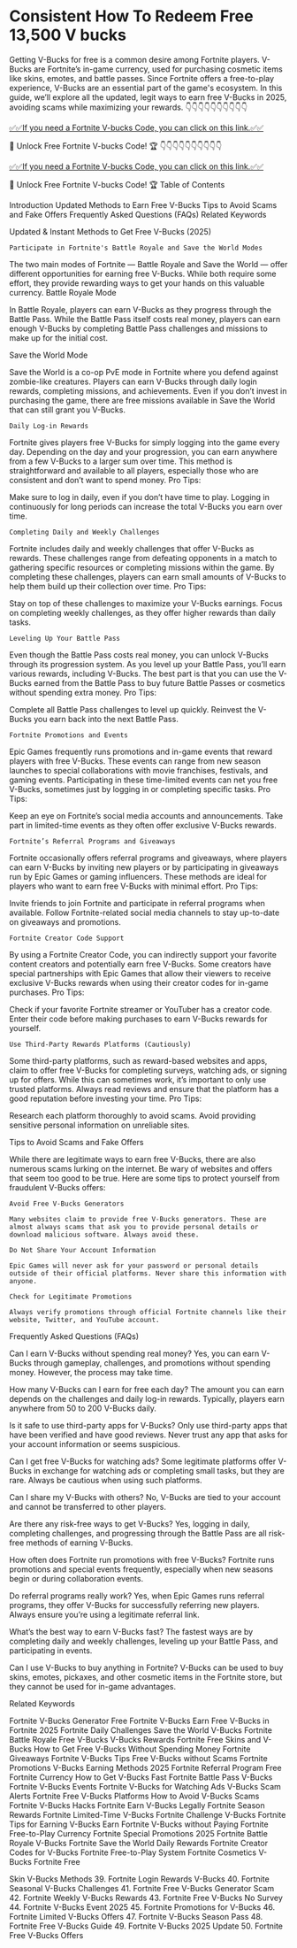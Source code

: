# Consistent How To Redeem Free 13,500 V bucks

Getting V-Bucks for free is a common desire among Fortnite players. V-Bucks are Fortnite’s in-game currency, used for purchasing cosmetic items like skins, emotes, and battle passes. Since Fortnite offers a free-to-play experience, V-Bucks are an essential part of the game's ecosystem. In this guide, we’ll explore all the updated, legit ways to earn free V-Bucks in 2025, avoiding scams while maximizing your rewards. 👇👇👇👇👇👇👇👇👇👇

[✅✅If you need a Fortnite V-bucks Code, you can click on this link.✅✅
](https://appbitly.com/Fortnite-V-Bucks-2025)

🚀 Unlock Free Fortnite V-bucks Code! 🏆 👇👇👇👇👇👇👇👇👇👇

[✅✅If you need a Fortnite V-bucks Code, you can click on this link.✅✅
](https://appbitly.com/Fortnite-V-Bucks-2025)

🚀 Unlock Free Fortnite V-bucks Code! 🏆 Table of Contents

Introduction
Updated Methods to Earn Free V-Bucks
Tips to Avoid Scams and Fake Offers
Frequently Asked Questions (FAQs)
Related Keywords

Updated & Instant Methods to Get Free V-Bucks (2025)

    Participate in Fortnite's Battle Royale and Save the World Modes

The two main modes of Fortnite — Battle Royale and Save the World — offer different opportunities for earning free V-Bucks. While both require some effort, they provide rewarding ways to get your hands on this valuable currency. Battle Royale Mode

In Battle Royale, players can earn V-Bucks as they progress through the Battle Pass.
While the Battle Pass itself costs real money, players can earn enough V-Bucks by completing Battle Pass challenges and missions to make up for the initial cost.

Save the World Mode

Save the World is a co-op PvE mode in Fortnite where you defend against zombie-like creatures. Players can earn V-Bucks through daily login rewards, completing missions, and achievements.
Even if you don’t invest in purchasing the game, there are free missions available in Save the World that can still grant you V-Bucks.

    Daily Log-in Rewards

Fortnite gives players free V-Bucks for simply logging into the game every day. Depending on the day and your progression, you can earn anywhere from a few V-Bucks to a larger sum over time. This method is straightforward and available to all players, especially those who are consistent and don’t want to spend money. Pro Tips:

Make sure to log in daily, even if you don’t have time to play.
Logging in continuously for long periods can increase the total V-Bucks you earn over time.

    Completing Daily and Weekly Challenges

Fortnite includes daily and weekly challenges that offer V-Bucks as rewards. These challenges range from defeating opponents in a match to gathering specific resources or completing missions within the game. By completing these challenges, players can earn small amounts of V-Bucks to help them build up their collection over time. Pro Tips:

Stay on top of these challenges to maximize your V-Bucks earnings.
Focus on completing weekly challenges, as they offer higher rewards than daily tasks.

    Leveling Up Your Battle Pass

Even though the Battle Pass costs real money, you can unlock V-Bucks through its progression system. As you level up your Battle Pass, you’ll earn various rewards, including V-Bucks. The best part is that you can use the V-Bucks earned from the Battle Pass to buy future Battle Passes or cosmetics without spending extra money. Pro Tips:

Complete all Battle Pass challenges to level up quickly.
Reinvest the V-Bucks you earn back into the next Battle Pass.

    Fortnite Promotions and Events

Epic Games frequently runs promotions and in-game events that reward players with free V-Bucks. These events can range from new season launches to special collaborations with movie franchises, festivals, and gaming events. Participating in these time-limited events can net you free V-Bucks, sometimes just by logging in or completing specific tasks. Pro Tips:

Keep an eye on Fortnite’s social media accounts and announcements.
Take part in limited-time events as they often offer exclusive V-Bucks rewards.

    Fortnite’s Referral Programs and Giveaways

Fortnite occasionally offers referral programs and giveaways, where players can earn V-Bucks by inviting new players or by participating in giveaways run by Epic Games or gaming influencers. These methods are ideal for players who want to earn free V-Bucks with minimal effort. Pro Tips:

Invite friends to join Fortnite and participate in referral programs when available.
Follow Fortnite-related social media channels to stay up-to-date on giveaways and promotions.

    Fortnite Creator Code Support

By using a Fortnite Creator Code, you can indirectly support your favorite content creators and potentially earn free V-Bucks. Some creators have special partnerships with Epic Games that allow their viewers to receive exclusive V-Bucks rewards when using their creator codes for in-game purchases. Pro Tips:

Check if your favorite Fortnite streamer or YouTuber has a creator code.
Enter their code before making purchases to earn V-Bucks rewards for yourself.

    Use Third-Party Rewards Platforms (Cautiously)

Some third-party platforms, such as reward-based websites and apps, claim to offer free V-Bucks for completing surveys, watching ads, or signing up for offers. While this can sometimes work, it’s important to only use trusted platforms. Always read reviews and ensure that the platform has a good reputation before investing your time. Pro Tips:

Research each platform thoroughly to avoid scams.
Avoid providing sensitive personal information on unreliable sites.

Tips to Avoid Scams and Fake Offers

While there are legitimate ways to earn free V-Bucks, there are also numerous scams lurking on the internet. Be wary of websites and offers that seem too good to be true. Here are some tips to protect yourself from fraudulent V-Bucks offers:

    Avoid Free V-Bucks Generators

    Many websites claim to provide free V-Bucks generators. These are almost always scams that ask you to provide personal details or download malicious software. Always avoid these.

    Do Not Share Your Account Information

    Epic Games will never ask for your password or personal details outside of their official platforms. Never share this information with anyone.

    Check for Legitimate Promotions

    Always verify promotions through official Fortnite channels like their website, Twitter, and YouTube account.

Frequently Asked Questions (FAQs)

Can I earn V-Bucks without spending real money? Yes, you can earn V-Bucks through gameplay, challenges, and promotions without spending money. However, the process may take time.

How many V-Bucks can I earn for free each day? The amount you can earn depends on the challenges and daily log-in rewards. Typically, players earn anywhere from 50 to 200 V-Bucks daily.

Is it safe to use third-party apps for V-Bucks? Only use third-party apps that have been verified and have good reviews. Never trust any app that asks for your account information or seems suspicious.

Can I get free V-Bucks for watching ads? Some legitimate platforms offer V-Bucks in exchange for watching ads or completing small tasks, but they are rare. Always be cautious when using such platforms.

Can I share my V-Bucks with others? No, V-Bucks are tied to your account and cannot be transferred to other players.

Are there any risk-free ways to get V-Bucks? Yes, logging in daily, completing challenges, and progressing through the Battle Pass are all risk-free methods of earning V-Bucks.

How often does Fortnite run promotions with free V-Bucks? Fortnite runs promotions and special events frequently, especially when new seasons begin or during collaboration events.

Do referral programs really work? Yes, when Epic Games runs referral programs, they offer V-Bucks for successfully referring new players. Always ensure you’re using a legitimate referral link.

What’s the best way to earn V-Bucks fast? The fastest ways are by completing daily and weekly challenges, leveling up your Battle Pass, and participating in events.

Can I use V-Bucks to buy anything in Fortnite? V-Bucks can be used to buy skins, emotes, pickaxes, and other cosmetic items in the Fortnite store, but they cannot be used for in-game advantages.

Related Keywords

Fortnite V-Bucks Generator
Free Fortnite V-Bucks
Earn Free V-Bucks in Fortnite 2025
Fortnite Daily Challenges
Save the World V-Bucks
Fortnite Battle Royale Free V-Bucks
V-Bucks Rewards
Fortnite Free Skins and V-Bucks
How to Get Free V-Bucks Without Spending Money
Fortnite Giveaways
Fortnite V-Bucks Tips
Free V-Bucks without Scams
Fortnite Promotions
V-Bucks Earning Methods 2025
Fortnite Referral Program
Free Fortnite Currency
How to Get V-Bucks Fast
Fortnite Battle Pass V-Bucks
Fortnite V-Bucks Events
Fortnite V-Bucks for Watching Ads
V-Bucks Scam Alerts
Fortnite Free V-Bucks Platforms
How to Avoid V-Bucks Scams
Fortnite V-Bucks Hacks
Fortnite Earn V-Bucks Legally
Fortnite Season Rewards
Fortnite Limited-Time V-Bucks
Fortnite Challenge V-Bucks
Fortnite Tips for Earning V-Bucks
Earn Fortnite V-Bucks without Paying
Fortnite Free-to-Play Currency
Fortnite Special Promotions 2025
Fortnite Battle Royale V-Bucks
Fortnite Save the World Daily Rewards
Fortnite Creator Codes for V-Bucks
Fortnite Free-to-Play System
Fortnite Cosmetics V-Bucks
Fortnite Free

Skin V-Bucks Methods 39. Fortnite Login Rewards V-Bucks 40. Fortnite Seasonal V-Bucks Challenges 41. Fortnite Free V-Bucks Generator Scam 42. Fortnite Weekly V-Bucks Rewards 43. Fortnite Free V-Bucks No Survey 44. Fortnite V-Bucks Event 2025 45. Fortnite Promotions for V-Bucks 46. Fortnite Limited V-Bucks Offers 47. Fortnite V-Bucks Season Pass 48. Fortnite Free V-Bucks Guide 49. Fortnite V-Bucks 2025 Update 50. Fortnite Free V-Bucks Offers
